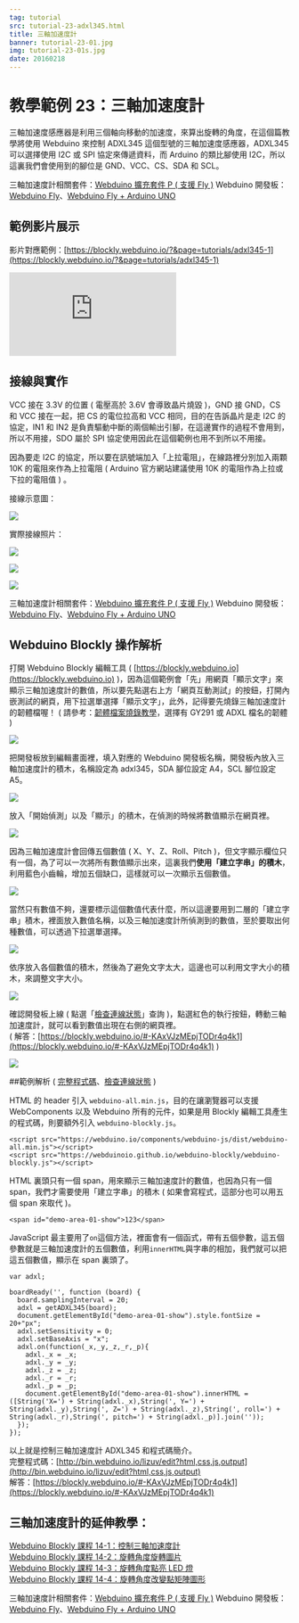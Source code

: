 ```yaml
---
tag: tutorial
src: tutorial-23-adxl345.html
title: 三軸加速度計 
banner: tutorial-23-01.jpg
img: tutorial-23-01s.jpg
date: 20160218
---
```


<!-- @@master  = ../../_layout.html-->

<!-- @@block  =  meta-->

<title>教學範例 23：三軸加速度計 :::: Webduino = Web × Arduino</title>

<meta name="description" content="三軸加速度感應器是利用三個軸向移動的加速度，來算出旋轉的角度，在這個篇教學將使用 Webduino 來控制 ADXL345 這個型號的三軸加速度感應器，ADXL345 可以選擇使用 I2C 或 SPI 協定來傳遞資料，而 Arduino 的類比腳使用 I2C，所以這裏我們會使用到的腳位是 GND、VCC、CS、SDA 和 SCL。">

<meta itemprop="description" content="三軸加速度感應器是利用三個軸向移動的加速度，來算出旋轉的角度，在這個篇教學將使用 Webduino 來控制 ADXL345 這個型號的三軸加速度感應器，ADXL345 可以選擇使用 I2C 或 SPI 協定來傳遞資料，而 Arduino 的類比腳使用 I2C，所以這裏我們會使用到的腳位是 GND、VCC、CS、SDA 和 SCL。">

<meta property="og:description" content="三軸加速度感應器是利用三個軸向移動的加速度，來算出旋轉的角度，在這個篇教學將使用 Webduino 來控制 ADXL345 這個型號的三軸加速度感應器，ADXL345 可以選擇使用 I2C 或 SPI 協定來傳遞資料，而 Arduino 的類比腳使用 I2C，所以這裏我們會使用到的腳位是 GND、VCC、CS、SDA 和 SCL。">

<link rel="canonical" href="https://tutorials.webduino.io/zh-tw/docs/basic/sensor/adxl345.html">

<meta property="og:title" content="教學範例 23：三軸加速度計" >

<meta property="og:url" content="https://webduino.io/tutorials/tutorial-23-adxl345.html">

<meta property="og:image" content="https://webduino.io/img/tutorials/tutorial-23-01s.jpg">

<meta itemprop="image" content="https://webduino.io/img/tutorials/tutorial-23-01s.jpg">

<include src="../_include-tutorials.html"></include>

<!-- @@close-->

<!-- @@block  =  preAndNext-->

<include src="../_include-tutorials-content.html"></include>

<!-- @@close-->

<!-- @@block  =  tutorials-->

# 教學範例 23：三軸加速度計

三軸加速度感應器是利用三個軸向移動的加速度，來算出旋轉的角度，在這個篇教學將使用 Webduino 來控制 ADXL345 這個型號的三軸加速度感應器，ADXL345 可以選擇使用 I2C 或 SPI 協定來傳遞資料，而 Arduino 的類比腳使用 I2C，所以這裏我們會使用到的腳位是 GND、VCC、CS、SDA 和 SCL。

<div class="buy-this">
	<span>三軸加速度計相關套件：<a href="https://webduino.io/buy/webduino-expansion-p.html" target="_blank">Webduino 擴充套件 P ( 支援 Fly )</a></span>
	<span>Webduino 開發板：<a href="https://webduino.io/buy/component-webduino-fly.html" target="_blank">Webduino Fly</a>、<a href="https://webduino.io/buy/component-webduino-uno-fly.html" target="_blank">Webduino Fly + Arduino UNO</a></span>
</div>

## 範例影片展示

影片對應範例：[https://blockly.webduino.io/?&page=tutorials/adxl345-1](https://blockly.webduino.io/?&page=tutorials/adxl345-1)  

<iframe class="youtube" src="https://www.youtube.com/embed/SH4-Z7E1DZc" frameborder="0" allowfullscreen></iframe>

## 接線與實作

VCC 接在 3.3V 的位置 ( 電壓高於 3.6V 會導致晶片燒毀 )，GND 接 GND，CS 和 VCC 接在一起，把  CS 的電位拉高和 VCC 相同，目的在告訴晶片是走 I2C 的協定，IN1 和 IN2 是負責驅動中斷的兩個輸出引腳，在這邊實作的過程不會用到，所以不用接，SDO 屬於 SPI 協定使用因此在這個範例也用不到所以不用接。

因為要走 I2C 的協定，所以要在訊號端加入「上拉電阻」，在線路裡分別加入兩顆 10K 的電阻來作為上拉電阻 ( Arduino 官方網站建議使用 10K 的電阻作為上拉或下拉的電阻值 ) 。

接線示意圖：

![](../img/tutorials/tutorial-23-02.jpg)

實際接線照片：

![](../img/tutorials/tutorial-23-03.jpg)

![](../img/tutorials/tutorial-23-04.jpg)

![](../img/tutorials/tutorial-23-05.jpg)

<div class="buy-this">
	<span>三軸加速度計相關套件：<a href="https://webduino.io/buy/webduino-expansion-p.html" target="_blank">Webduino 擴充套件 P ( 支援 Fly )</a></span>
	<span>Webduino 開發板：<a href="https://webduino.io/buy/component-webduino-fly.html" target="_blank">Webduino Fly</a>、<a href="https://webduino.io/buy/component-webduino-uno-fly.html" target="_blank">Webduino Fly + Arduino UNO</a></span>
</div>

## Webduino Blockly 操作解析

打開 Webduino Blockly 編輯工具 ( [https://blockly.webduino.io](https://blockly.webduino.io) )，因為這個範例會「先」用網頁「顯示文字」來顯示三軸加速度計的數值，所以要先點選右上方「網頁互動測試」的按鈕，打開內嵌測試的網頁，用下拉選單選擇「顯示文字」，此外，記得要先燒錄三軸加速度計的韌體檔喔！ ( 請參考：[韌體檔案燒錄教學](https://webduino.io/tutorials/info-07-arduino-ino.html)，選擇有 GY291 或 ADXL 檔名的韌體 )

![](../img/tutorials/tutorial-23-06.jpg)

把開發板放到編輯畫面裡，填入對應的 Webduino 開發板名稱，開發板內放入三軸加速度計的積木，名稱設定為 adxl345，SDA 腳位設定 A4，SCL 腳位設定 A5。

![](../img/tutorials/tutorial-23-07.jpg)

放入「開始偵測」以及「顯示」的積木，在偵測的時候將數值顯示在網頁裡。

![](../img/tutorials/tutorial-23-08.jpg)

因為三軸加速度計會回傳五個數值 ( X、Y、Z、Roll、Pitch )，但文字顯示欄位只有一個，為了可以一次將所有數值顯示出來，這裏我們**使用「建立字串」的積木**，利用藍色小齒輪，增加五個缺口，這樣就可以一次顯示五個數值。

![](../img/tutorials/tutorial-23-09.jpg)

當然只有數值不夠，還要標示這個數值代表什麼，所以這邊要用到二層的「建立字串」積木，裡面放入數值名稱，以及三軸加速度計所偵測到的數值，至於要取出何種數值，可以透過下拉選單選擇。

![](../img/tutorials/tutorial-23-10.jpg)

依序放入各個數值的積木，然後為了避免文字太大，這邊也可以利用文字大小的積木，來調整文字大小。

![](../img/tutorials/tutorial-23-11.jpg)

確認開發板上線 ( 點選「[檢查連線狀態](https://webduino.io/device.html)」查詢 )，點選紅色的執行按鈕，轉動三軸加速度計，就可以看到數值出現在右側的網頁裡。  
( 解答：[https://blockly.webduino.io/#-KAxVJzMEpjTODr4q4k1](https://blockly.webduino.io/#-KAxVJzMEpjTODr4q4k1) )

![](../img/tutorials/tutorial-23-12.jpg)

##範例解析 ( [完整程式碼](http://bin.webduino.io/lizuv/edit?html,css,js,output)、[檢查連線狀態](https://webduino.io/device.html) )

HTML 的 header 引入 `webduino-all.min.js`，目的在讓瀏覽器可以支援 WebComponents 以及 Webduino 所有的元件，如果是用 Blockly 編輯工具產生的程式碼，則要額外引入 `webduino-blockly.js`。

	<script src="https://webduino.io/components/webduino-js/dist/webduino-all.min.js"></script>
	<script src="https://webduinoio.github.io/webduino-blockly/webduino-blockly.js"></script>

HTML 裏頭只有一個 span，用來顯示三軸加速度計的數值，也因為只有一個 span，我們才需要使用「建立字串」的積木 ( 如果會寫程式，這部分也可以用五個 span 來取代 )。

	<span id="demo-area-01-show">123</span>

JavaScript 最主要用了`on`這個方法，裡面會有一個函式，帶有五個參數，這五個參數就是三軸加速度計的五個數值，利用`innerHTML`與字串的相加，我們就可以把這五個數值，顯示在 span 裏頭了。

	var adxl;

	boardReady('', function (board) {
	  board.samplingInterval = 20;
	  adxl = getADXL345(board);
	  document.getElementById("demo-area-01-show").style.fontSize = 20+"px";
	  adxl.setSensitivity = 0;
	  adxl.setBaseAxis = "x";
	  adxl.on(function(_x,_y,_z,_r,_p){
	    adxl._x = _x;
	    adxl._y = _y;
	    adxl._z = _z;
	    adxl._r = _r;
	    adxl._p = _p;
	    document.getElementById("demo-area-01-show").innerHTML = ([String('X=') + String(adxl._x),String(', Y=') + String(adxl._y),String(', Z=') + String(adxl._z),String(', roll=') + String(adxl._r),String(', pitch=') + String(adxl._p)].join(''));
	  });
	});

以上就是控制三軸加速度計 ADXL345 和程式碼簡介。   
完整程式碼：[http://bin.webduino.io/lizuv/edit?html,css,js,output](http://bin.webduino.io/lizuv/edit?html,css,js,output)  
解答：[https://blockly.webduino.io/#-KAxVJzMEpjTODr4q4k1](https://blockly.webduino.io/#-KAxVJzMEpjTODr4q4k1)

## 三軸加速度計的延伸教學：

[Webduino Blockly 課程 14-1：控制三軸加速度計](https://blockly.webduino.io/?lang=zh-hant&page=tutorials/adxl345-1#-K0pl9rB2TohBuBnorit)  
[Webduino Blockly 課程 14-2：旋轉角度旋轉圖片](https://blockly.webduino.io/?lang=zh-hant&page=tutorials/adxl345-2#-K0q9iZQIPc-9eLg9k2f)  
[Webduino Blockly 課程 14-3：旋轉角度點亮 LED 燈](https://blockly.webduino.io/?lang=zh-hant&page=tutorials/adxl345-3#-K0qEX3wukvZgtnn817T)  
[Webduino Blockly 課程 14-4：旋轉角度改變點矩陣圖形](https://blockly.webduino.io/?lang=zh-hant&page=tutorials/adxl345-4#-K0qKebEHBdfd19FzAvZ)

<div class="buy-this">
	<span>三軸加速度計相關套件：<a href="https://webduino.io/buy/webduino-expansion-p.html" target="_blank">Webduino 擴充套件 P ( 支援 Fly )</a></span>
	<span>Webduino 開發板：<a href="https://webduino.io/buy/component-webduino-fly.html" target="_blank">Webduino Fly</a>、<a href="https://webduino.io/buy/component-webduino-uno-fly.html" target="_blank">Webduino Fly + Arduino UNO</a></span>
</div>


<!-- @@close-->